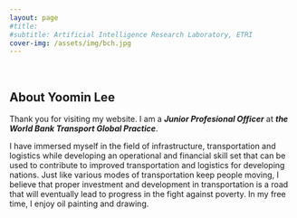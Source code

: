 ```yaml
---
layout: page
#title: 
#subtitle: Artificial Intelligence Research Laboratory, ETRI
cover-img: /assets/img/bch.jpg
---
```


<br/>

## About Yoomin Lee

Thank you for visiting my website. I am a **_Junior Profesional Officer_** at **_the World Bank Transport Global Practice_**. 

I have immersed myself in the field of infrastructure, transportation and logistics while developing an operational and financial skill set that can be used to contribute to improved transportation and logistics for developing nations. Just like various modes of transportation keep people moving, I believe that proper investment and development in transportation is a road that will eventually lead to progress in the fight against poverty.
In my free time, I enjoy oil painting and drawing. 
